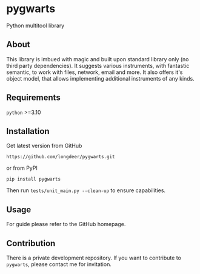 pygwarts
========
Python multitool library

About
-----
This library is imbued with magic and built upon standard library only (no third party dependencies). It suggests various instruments, with fantastic semantic, to work with files, network, email and more. It also offers it's object model, that allows implementing additional instruments of any kinds.

Requirements
------------
``python`` >=3.10

Installation
------------
Get latest version from GitHub

``https://github.com/longdeer/pygwarts.git``

or from PyPI

``pip install pygwarts``

Then run ``tests/unit_main.py --clean-up`` to ensure capabilities.

Usage
-----
For guide please refer to the GitHub homepage.

Contribution
------------
There is a private development repository. If you want to contribute to ``pygwarts``, please contact me for invitation.
